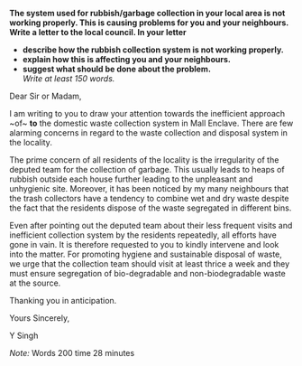 **The system used for rubbish/garbage collection in your local area is not working properly. This is causing problems for you and your neighbours.**  
**Write a letter to the local council. In your letter**  
- **describe how the rubbish collection system is not working properly.**
- **explain how this is affecting you and your neighbours.**
- **suggest what should be done about the problem.**  
*Write at least 150 words.*  

Dear Sir or Madam,

I am writing to you to draw your attention towards the inefficient approach ~of~ **to** the domestic waste collection system in Mall Enclave. There are few alarming concerns in regard to the waste collection and disposal system in the locality.

The prime concern of all residents of the locality is the irregularity of the deputed team for the collection of garbage. This usually leads to heaps of rubbish outside each house further leading to the unpleasant and unhygienic site. Moreover, it has been noticed by my many neighbours that the trash collectors have a tendency to combine wet and dry waste despite the fact that the residents dispose of the waste segregated in different bins.

Even after pointing out the deputed team about their less frequent visits and inefficient collection system by the residents repeatedly, all efforts have gone in vain. It is therefore requested to you to kindly intervene and look into the matter. For promoting hygiene and sustainable disposal of waste, we urge that the collection team should visit at least thrice a week and they must ensure segregation of bio-degradable and non-biodegradable waste at the source.

Thanking you in anticipation.

Yours Sincerely,  

Y Singh

*Note:* Words 200 time 28 minutes
